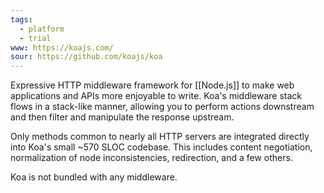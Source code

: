 ```yaml
---
tags:
  - platform
  - trial
www: https://koajs.com/
sour: https://github.com/koajs/koa
---
```

Expressive HTTP middleware framework for [[Node.js]] to make web applications and APIs more enjoyable to write. Koa's middleware stack flows in a stack-like manner, allowing you to perform actions downstream and then filter and manipulate the response upstream.

Only methods common to nearly all HTTP servers are integrated directly into Koa's small ~570 SLOC codebase. This includes content negotiation, normalization of node inconsistencies, redirection, and a few others.

Koa is not bundled with any middleware.